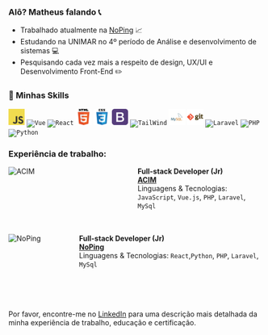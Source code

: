 ### Alô?     Matheus falando :telephone_receiver:


- Trabalhado atualmente na [NoPing](https://noping.com/) :chart_with_upwards_trend:
- Estudando na UNIMAR no 4º período de Análise e desenvolvimento de sistemas :computer:
- Pesquisando cada vez mais a respeito de design, UX/UI e Desenvolvimento Front-End ✏️

### 🚀 Minhas Skills

<code><img height="32" src="https://raw.githubusercontent.com/github/explore/80688e429a7d4ef2fca1e82350fe8e3517d3494d/topics/javascript/javascript.png" alt="Javascript"/></code>
<code><img height="32" src="https://avatars.githubusercontent.com/u/6128107?s=280&v=4" alt="Vue"/></code>
<code><img height="32" src="https://upload.wikimedia.org/wikipedia/commons/thumb/a/a7/React-icon.svg/768px-React-icon.svg.png?20220125121207" alt="React"/></code>
<code><img height="32" src="https://raw.githubusercontent.com/github/explore/80688e429a7d4ef2fca1e82350fe8e3517d3494d/topics/html/html.png" alt="HTML5"/></code>
<code><img height="32" src="https://raw.githubusercontent.com/github/explore/80688e429a7d4ef2fca1e82350fe8e3517d3494d/topics/css/css.png" alt="CSS"/></code>
<code><img height="32" src="https://raw.githubusercontent.com/github/explore/80688e429a7d4ef2fca1e82350fe8e3517d3494d/topics/bootstrap/bootstrap.png" alt="Bootstrap"/></code>
<code><img height="32" src="https://avatars.githubusercontent.com/u/67109815?s=280&v=4" alt="TailWind"/></code>
<code><img height="32" src="https://raw.githubusercontent.com/github/explore/80688e429a7d4ef2fca1e82350fe8e3517d3494d/topics/mysql/mysql.png" alt="MySQL"/></code>
<code><img height="32" src="https://raw.githubusercontent.com/github/explore/80688e429a7d4ef2fca1e82350fe8e3517d3494d/topics/git/git.png" alt="Git"/></code>
<code><img height="32" src="https://laravel.com/img/logomark.min.svg" alt="Laravel"/></code>
<code><img height="32" src="https://www.php.net/images/logos/php-logo-white.svg" alt="PHP"/></code>
<code><img height="32" src="https://upload.wikimedia.org/wikipedia/commons/thumb/c/c3/Python-logo-notext.svg/1869px-Python-logo-notext.svg.png" alt="Python"/></code>






### Experiência de trabalho:

[<img id="acim" align="left" height="108px" width="256px" alt="ACIM" src="https://acim.org.br/wp-content/uploads/2022/02/logo-completa.png"/>](https://acim.org.br/)

**Full-stack Developer (Jr)** \
[**ACIM**](https://acim.org.br/)  \
Linguagens & Tecnologias: `JavaScript`, `Vue.js`, `PHP`, `Laravel`, `MySql`\
<br/><br/>

[<img id="NoPing" align="left" height="108px" width="140px" alt="NoPing" src="https://static.wixstatic.com/media/206757_3d7746c544c847b491ff34b231fcfe6d~mv2.png/v1/fill/w_569,h_467,al_c/206757_3d7746c544c847b491ff34b231fcfe6d~mv2.png"/>]([https://noping.com/pt-br])

**Full-stack Developer (Jr)** \
[**NoPing**](https://noping.com/pt-br)  \
Linguagens & Tecnologias:  `React`,`Python`, `PHP`, `Laravel`, `MySql`\
<br/><br/>
<br/>
<br/>

Por favor, encontre-me no [LinkedIn](https://www.linkedin.com/in/matheus-henry-461354212/) para uma descrição mais detalhada da minha experiência de trabalho, educação e certificação.

